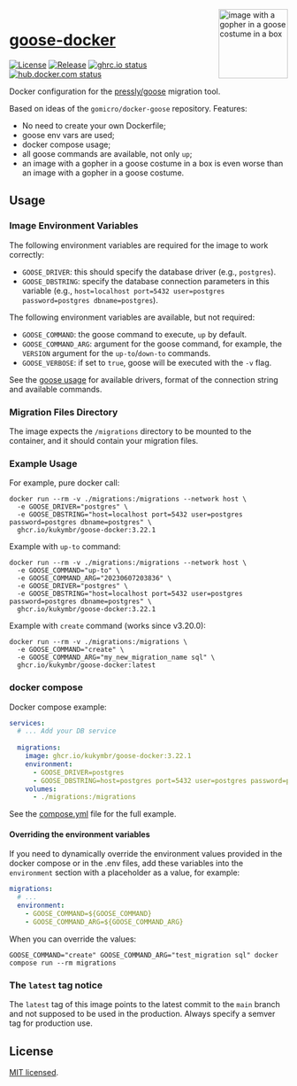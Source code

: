 <img align="right" width="125" src="assets/goose-in-box.png" alt="image with a gopher in a goose costume in a box">

# [goose-docker](https://github.com/kukymbr/goose-docker)

[![License](https://img.shields.io/github/license/kukymbr/goose-docker.svg)](https://github.com/kukymbr/goose-docker/blob/master/LICENSE)
[![Release](https://img.shields.io/github/release/kukymbr/goose-docker.svg)](https://github.com/kukymbr/goose-docker/releases/latest)
[![ghrc.io status](https://img.shields.io/github/actions/workflow/status/kukymbr/goose-docker/push_ghcr.yml?label=ghcr.io)](https://github.com/kukymbr/goose-docker/actions/workflows/push_ghcr.yml)
[![hub.docker.com status](https://img.shields.io/github/actions/workflow/status/kukymbr/goose-docker/push_dockerhub.yml?label=hub.docker.com)](https://github.com/kukymbr/goose-docker/actions/workflows/push_dockerhub.yml)

Docker configuration for the [pressly/goose](https://github.com/pressly/goose) migration tool.

Based on ideas of the `gomicro/docker-goose` repository.
Features:
* No need to create your own Dockerfile;
* goose env vars are used;
* docker compose usage;
* all goose commands are available, not only `up`;
* an image with a gopher in a goose costume in a box is even worse than an image with a gopher in a goose costume.

## Usage

### Image Environment Variables

The following environment variables are required for the image to work correctly:

- `GOOSE_DRIVER`: this should specify the database driver (e.g., `postgres`).
- `GOOSE_DBSTRING`: specify the database connection parameters in this variable 
  (e.g., `host=localhost port=5432 user=postgres password=postgres dbname=postgres`).

The following environment variables are available, but not required:

- `GOOSE_COMMAND`: the goose command to execute, `up` by default.
- `GOOSE_COMMAND_ARG`: argument for the goose command,
  for example, the `VERSION` argument for the `up-to`/`down-to` commands.
- `GOOSE_VERBOSE`: if set to `true`, goose will be executed with the `-v` flag.

See the [goose usage](https://github.com/pressly/goose#usage) 
for available drivers, format of the connection string and available commands.

### Migration Files Directory

The image expects the `/migrations` directory to be mounted to the container, 
and it should contain your migration files.

### Example Usage

For example, pure docker call:

```shell
docker run --rm -v ./migrations:/migrations --network host \
  -e GOOSE_DRIVER="postgres" \
  -e GOOSE_DBSTRING="host=localhost port=5432 user=postgres password=postgres dbname=postgres" \
  ghcr.io/kukymbr/goose-docker:3.22.1
```

Example with `up-to` command:

```shell
docker run --rm -v ./migrations:/migrations --network host \
  -e GOOSE_COMMAND="up-to" \
  -e GOOSE_COMMAND_ARG="20230607203836" \
  -e GOOSE_DRIVER="postgres" \
  -e GOOSE_DBSTRING="host=localhost port=5432 user=postgres password=postgres dbname=postgres" \
  ghcr.io/kukymbr/goose-docker:3.22.1
```

Example with `create` command (works since v3.20.0):

```shell
docker run --rm -v ./migrations:/migrations \
  -e GOOSE_COMMAND="create" \
  -e GOOSE_COMMAND_ARG="my_new_migration_name sql" \
  ghcr.io/kukymbr/goose-docker:latest
```

### docker compose

Docker compose example:

```yaml
services:
  # ... Add your DB service
  
  migrations:
    image: ghcr.io/kukymbr/goose-docker:3.22.1
    environment:
      - GOOSE_DRIVER=postgres
      - GOOSE_DBSTRING=host=postgres port=5432 user=postgres password=postgres dbname=postgres
    volumes:
      - ./migrations:/migrations
```

See the [compose.yml](compose.yml) file for the full example.

#### Overriding the environment variables

If you need to dynamically override the environment values provided in the docker compose or in the .env files,
add these variables into the `environment` section with a placeholder as a value, for example:

```yaml
migrations:
  # ...
  environment:
    - GOOSE_COMMAND=${GOOSE_COMMAND}
    - GOOSE_COMMAND_ARG=${GOOSE_COMMAND_ARG}
```

When you can override the values:

```shell
GOOSE_COMMAND="create" GOOSE_COMMAND_ARG="test_migration sql" docker compose run --rm migrations
```

### The `latest` tag notice

The `latest` tag of this image points to the latest commit to the `main` branch 
and not supposed to be used in the production. Always specify a semver tag for production use.

## License

[MIT licensed](LICENSE).
